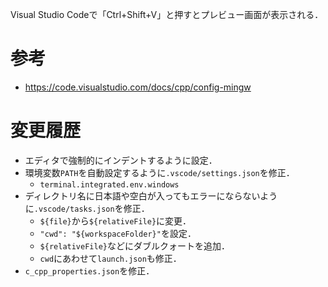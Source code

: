 Visual Studio Codeで「Ctrl+Shift+V」と押すとプレビュー画面が表示される．

# 参考

* https://code.visualstudio.com/docs/cpp/config-mingw

# 変更履歴

* エディタで強制的にインデントするように設定．
* 環境変数`PATH`を自動設定するように`.vscode/settings.json`を修正．
  * `terminal.integrated.env.windows`
* ディレクトリ名に日本語や空白が入ってもエラーにならないように`.vscode/tasks.json`を修正．
  * `${file}`から`${relativeFile}`に変更．
  * `"cwd": "${workspaceFolder}"`を設定．
  * `${relativeFile}`などにダブルクォートを追加．
  * `cwd`にあわせて`launch.json`も修正．
* `c_cpp_properties.json`を修正．
